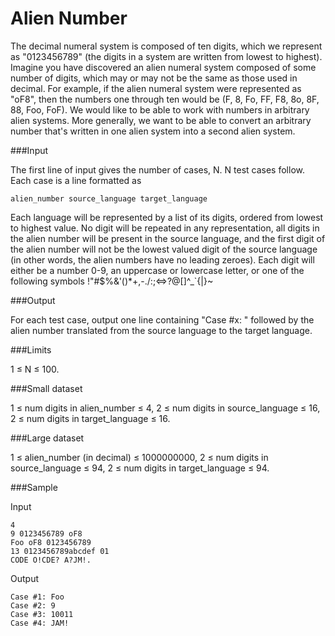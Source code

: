 Alien Number
============

The decimal numeral system is composed of ten digits, which we represent as "0123456789" (the digits in a system are written from lowest to highest). Imagine you have discovered an alien numeral system composed of some number of digits, which may or may not be the same as those used in decimal. For example, if the alien numeral system were represented as "oF8", then the numbers one through ten would be (F, 8, Fo, FF, F8, 8o, 8F, 88, Foo, FoF). We would like to be able to work with numbers in arbitrary alien systems. More generally, we want to be able to convert an arbitrary number that's written in one alien system into a second alien system.

###Input


The first line of input gives the number of cases, N. N test cases follow. Each case is a line formatted as

	alien_number source_language target_language

Each language will be represented by a list of its digits, ordered from lowest to highest value. No digit will be repeated in any representation, all digits in the alien number will be present in the source language, and the first digit of the alien number will not be the lowest valued digit of the source language (in other words, the alien numbers have no leading zeroes). Each digit will either be a number 0-9, an uppercase or lowercase letter, or one of the following symbols !"#$%&'()*+,-./:;<=>?@[\]^_`{|}~

###Output


For each test case, output one line containing "Case #x: " followed by the alien number translated from the source language to the target language.

###Limits


1 ≤ N ≤ 100.

###Small dataset


1 ≤ num digits in alien_number ≤ 4,
2 ≤ num digits in source_language ≤ 16,
2 ≤ num digits in target_language ≤ 16.

###Large dataset


1 ≤ alien_number (in decimal) ≤ 1000000000,
2 ≤ num digits in source_language ≤ 94,
2 ≤ num digits in target_language ≤ 94.

###Sample


Input


	4
	9 0123456789 oF8
	Foo oF8 0123456789
	13 0123456789abcdef 01
	CODE O!CDE? A?JM!.

Output

	Case #1: Foo
	Case #2: 9
	Case #3: 10011
	Case #4: JAM!